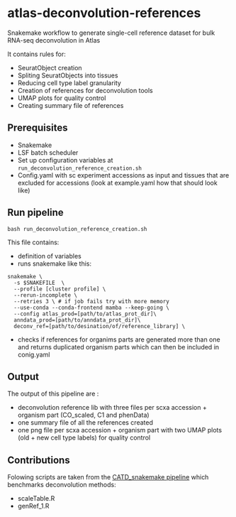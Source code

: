 # atlas-deconvolution-references
Snakemake workflow to generate single-cell reference dataset for bulk RNA-seq deconvolution in Atlas

It contains rules for:
- SeuratObject creation
- Spliting SeuratObjects into tissues
- Reducing cell type label granularity
- Creation of references for deconvolution tools
- UMAP plots for quality control
- Creating summary file of references 

## Prerequisites

 * Snakemake
 * LSF batch scheduler
 * Set up configuration variables at `run_deconvolution_reference_creation.sh`
 * Config.yaml with sc experiment accessions as input and tissues that are excluded for accessions (look at example.yaml how that should look like)


## Run pipeline

```
bash run_deconvolution_reference_creation.sh
```
This file contains:
* definition of variables
* runs snakemake like this:
```
snakemake \
  -s $SNAKEFILE  \
  --profile [cluster profile] \
  --rerun-incomplete \
  --retries 3 \ # if job fails try with more memory
  --use-conda --conda-frontend mamba --keep-going \
  --config atlas_prod=[path/to/atlas_prot_dir]\
  anndata_prod=[path/to/anndata_prot_dir]\
  deconv_ref=[path/to/desination/of/reference_library] \
```
* checks if references for organims parts are generated more than one and returns duplicated organism parts which can then be included in conig.yaml

## Output 

The output of this pipeline are :

* deconvolution reference lib with three files per scxa accession + organism part (CO_scaled, C1 and phenData)
* one summary file of all the references created
* one png file per scxa accession + organism part with two UMAP plots (old + new cell type labels) for quality control

## Contributions
Folowing scripts are taken from the [CATD_snakemake pipeline](https://github.com/Functional-Genomics/CATD_snakemake) which benchmarks deconvolution methods:
* scaleTable.R
* genRef_1.R
